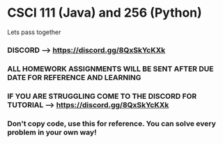 # CSCI 111 (Java) and 256 (Python)

Lets pass together

### DISCORD --> https://discord.gg/8QxSkYcKXk
### ALL HOMEWORK ASSIGNMENTS WILL BE SENT AFTER DUE DATE FOR REFERENCE AND LEARNING
### IF YOU ARE STRUGGLING COME TO THE DISCORD FOR TUTORIAL --> https://discord.gg/8QxSkYcKXk
### Don't copy code, use this for reference. You can solve every problem in your own way!
